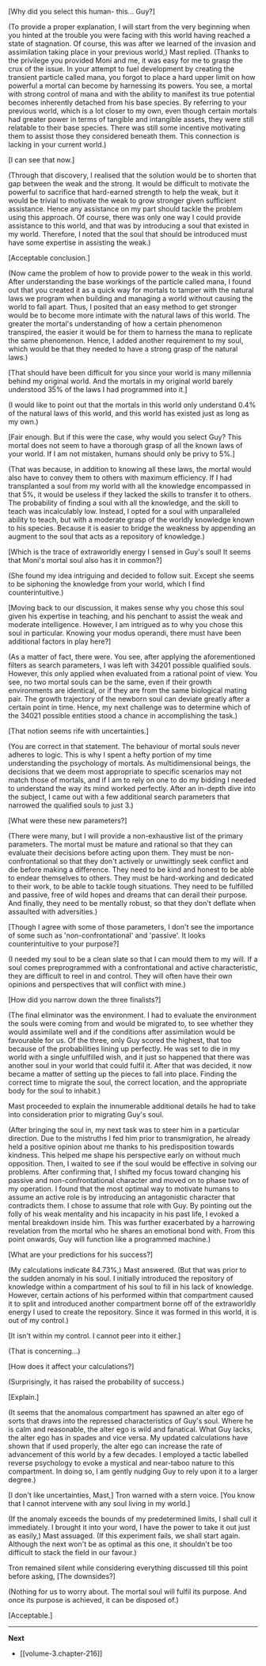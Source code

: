 
[Why did you select this human- this... Guy?]

(To provide a proper explanation, I will start from the very beginning when you hinted at the trouble you were facing with this world having reached a state of stagnation. Of course, this was after we learned of the invasion and assimilation taking place in your previous world,) Mast replied. (Thanks to the privilege you provided Moni and me, it was easy for me to grasp the crux of the issue. In your attempt to fuel development by creating the transient particle called mana, you forgot to place a hard upper limit on how powerful a mortal can become by harnessing its powers. You see, a mortal with strong control of mana and with the ability to manifest its true potential becomes inherently detached from his base species. By referring to your previous world, which is a lot closer to my own, even though certain mortals had greater power in terms of tangible and intangible assets, they were still relatable to their base species. There was still some incentive motivating them to assist those they considered beneath them. This connection is lacking in your current world.)

[I can see that now.]

(Through that discovery, I realised that the solution would be to shorten that gap between the weak and the strong. It would be difficult to motivate the powerful to sacrifice that hard-earned strength to help the weak, but it would be trivial to motivate the weak to grow stronger given sufficient assistance. Hence any assistance on my part should tackle the problem using this approach. Of course, there was only one way I could provide assistance to this world, and that was by introducing a soul that existed in my world. Therefore, I noted that the soul that should be introduced must have some expertise in assisting the weak.)

[Acceptable conclusion.]

(Now came the problem of how to provide power to the weak in this world. After understanding the base workings of the particle called mana, I found out that you created it as a quick way for mortals to tamper with the natural laws we program when building and managing a world without causing the world to fall apart. Thus, I posited that an easy method to get stronger would be to become more intimate with the natural laws of this world. The greater the mortal's understanding of how a certain phenomenon transpired, the easier it would be for them to harness the mana to replicate the same phenomenon. Hence, I added another requirement to my soul, which would be that they needed to have a strong grasp of the natural laws.)

[That should have been difficult for you since your world is many millennia behind my original world. And the mortals in my original world barely understood 35% of the laws I had programmed into it.]

(I would like to point out that the mortals in this world only understand 0.4% of the natural laws of this world, and this world has existed just as long as my own.)

[Fair enough. But if this were the case, why would you select Guy? This mortal does not seem to have a thorough grasp of all the known laws of your world. If I am not mistaken, humans should only be privy to 5%.]

(That was because, in addition to knowing all these laws, the mortal would also have to convey them to others with maximum efficiency. If I had transplanted a soul from my world with all the knowledge encompassed in that 5%, it would be useless if they lacked the skills to transfer it to others. The probability of finding a soul with all the knowledge, and the skill to teach was incalculably low. Instead, I opted for a soul with unparalleled ability to teach, but with a moderate grasp of the worldly knowledge known to his species. Because it is easier to bridge the weakness by appending an augment to the soul that acts as a repository of knowledge.)

[Which is the trace of extraworldly energy I sensed in Guy's soul! It seems that Moni's mortal soul also has it in common?]

(She found my idea intriguing and decided to follow suit. Except she seems to be siphoning the knowledge from your world, which I find counterintuitive.)

[Moving back to our discussion, it makes sense why you chose this soul given his expertise in teaching, and his penchant to assist the weak and moderate intelligence. However, I am intrigued as to why you chose this soul in particular. Knowing your modus operandi, there must have been additional factors in play here?]

(As a matter of fact, there were. You see, after applying the aforementioned filters as search parameters, I was left with 34201 possible qualified souls. However, this only applied when evaluated from a rational point of view. You see, no two mortal souls can be the same, even if their growth environments are identical, or if they are from the same biological mating pair. The growth trajectory of the newborn soul can deviate greatly after a certain point in time. Hence, my next challenge was to determine which of the 34021 possible entities stood a chance in accomplishing the task.)

[That notion seems rife with uncertainties.]

(You are correct in that statement. The behaviour of mortal souls never adheres to logic. This is why I spent a hefty portion of my time understanding the psychology of mortals. As multidimensional beings, the decisions that we deem most appropriate to specific scenarios may not match those of mortals, and if I am to rely on one to do my bidding I needed to understand the way its mind worked perfectly. After an in-depth dive into the subject, I came out with a few additional search parameters that narrowed the qualified souls to just 3.)

[What were these new parameters?]

(There were many, but I will provide a non-exhaustive list of the primary parameters. The mortal must be mature and rational so that they can evaluate their decisions before acting upon them. They must be non-confrontational so that they don't actively or unwittingly seek conflict and die before making a difference. They need to be kind and honest to be able to endear themselves to others. They must be hard-working and dedicated to their work, to be able to tackle tough situations. They need to be fulfilled and passive, free of wild hopes and dreams that can derail their purpose. And finally, they need to be mentally robust, so that they don't deflate when assaulted with adversities.)

[Though I agree with some of those parameters, I don't see the importance of some such as 'non-confrontational' and 'passive'. It looks counterintuitive to your purpose?]

(I needed my soul to be a clean slate so that I can mould them to my will. If a soul comes preprogrammed with a confrontational and active characteristic, they are difficult to reel in and control. They will often have their own opinions and perspectives that will conflict with mine.)

[How did you narrow down the three finalists?]

(The final eliminator was the environment. I had to evaluate the environment the souls were coming from and would be migrated to, to see whether they would assimilate well and if the conditions after assimilation would be favourable for us. Of the three, only Guy scored the highest, that too because of the probabilities lining up perfectly. He was set to die in my world with a single unfulfilled wish, and it just so happened that there was another soul in your world that could fulfil it. After that was decided, it now became a matter of setting up the pieces to fall into place. Finding the correct time to migrate the soul, the correct location, and the appropriate body for the soul to inhabit.)

Mast proceeded to explain the innumerable additional details he had to take into consideration prior to migrating Guy's soul.

(After bringing the soul in, my next task was to steer him in a particular direction. Due to the mistruths I fed him prior to transmigration, he already held a positive opinion about me thanks to his predisposition towards kindness. This helped me shape his perspective early on without much opposition. Then, I waited to see if the soul would be effective in solving our problems. After confirming that, I shifted my focus toward changing his passive and non-confrontational character and moved on to phase two of my operation. I found that the most optimal way to motivate humans to assume an active role is by introducing an antagonistic character that contradicts them. I chose to assume that role with Guy. By pointing out the folly of his weak mentality and his incapacity in his past life, I evoked a mental breakdown inside him. This was further exacerbated by a harrowing revelation from the mortal who he shares an emotional bond with. From this point onwards, Guy will function like a programmed machine.)

[What are your predictions for his success?]

(My calculations indicate 84.73%,) Mast answered. (But that was prior to the sudden anomaly in his soul. I initially introduced the repository of knowledge within a compartment of his soul to fill in his lack of knowledge. However, certain actions of his performed within that compartment caused it to split and introduced another compartment borne off of the extraworldly energy I used to create the repository. Since it was formed in this world, it is out of my control.)

[It isn't within my control. I cannot peer into it either.]

(That is concerning...)

[How does it affect your calculations?]

(Surprisingly, it has raised the probability of success.)

[Explain.]

(It seems that the anomalous compartment has spawned an alter ego of sorts that draws into the repressed characteristics of Guy's soul. Where he is calm and reasonable, the alter ego is wild and fanatical. What Guy lacks, the alter ego has in spades and vice versa. My updated calculations have shown that if used properly, the alter ego can increase the rate of advancement of this world by a few decades. I employed a tactic labelled reverse psychology to evoke a mystical and near-taboo nature to this compartment. In doing so, I am gently nudging Guy to rely upon it to a larger degree.)

[I don't like uncertainties, Mast,] Tron warned with a stern voice. [You know that I cannot intervene with any soul living in my world.]

(If the anomaly exceeds the bounds of my predetermined limits, I shall cull it immediately. I brought it into your word, I have the power to take it out just as easily,) Mast assuaged. (If this experiment fails, we shall start again. Although the next won't be as optimal as this one, it shouldn't be too difficult to stack the field in our favour.)

Tron remained silent while considering everything discussed till this point before asking, [The downsides?]

(Nothing for us to worry about. The mortal soul will fulfil its purpose. And once its purpose is achieved, it can be disposed of.)

[Acceptable.]

____

**Next**
* [[volume-3.chapter-216]]